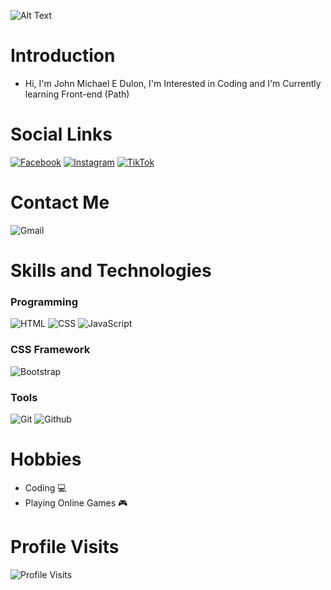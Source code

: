 ![Alt Text](https://media1.giphy.com/media/1oF1KAEYvmXBMo6uTS/giphy.gif?cid=6c09b952govk145r1itdwvjqw068pnlgrw6kc49ebu6dbnkt&ep=v1_internal_gif_by_id&rid=giphy.gif&ct=g)

# Introduction
- Hi, I'm John Michael E Dulon, I'm Interested in Coding and I'm Currently learning Front-end (Path)

# Social Links
[![Facebook](https://img.shields.io/badge/Facebook-1877F2?style=for-the-badge&logo=facebook&logoColor=white)](https://www.facebook.com/six.jmd)
[![Instagram](https://img.shields.io/badge/Instagram-E4405F?style=for-the-badge&logo=instagram&logoColor=white)](https://www.instagram.com/six_jmd?igsh=MWMwbzZ6ZmxwdjZtMw==)
[![TikTok](https://img.shields.io/badge/TikTok-000000?style=for-the-badge&logo=tiktok&logoColor=white)](https://www.tiktok.com/@sixjmd?_t=8pMZnsfz5cN&_r=1)

# Contact Me
![Gmail](https://img.shields.io/badge/Gmail-dublonjm17%40gmail.com-blue)

# Skills and Technologies
### Programming
![HTML](https://img.shields.io/badge/HTML-E34F26?style=for-the-badge&logo=html5&logoColor=white)
![CSS](https://img.shields.io/badge/CSS-1572B6?style=for-the-badge&logo=css3&logoColor=white)
![JavaScript](https://img.shields.io/badge/JavaScript-F7DF1E?style=for-the-badge&logo=javascript&logoColor=black)
### CSS Framework
![Bootstrap](https://img.shields.io/badge/Bootstrap-563D7C?style=for-the-badge&logo=bootstrap&logoColor=white)
### Tools
![Git](https://img.shields.io/badge/Git-F05032?style=for-the-badge&logo=git&logoColor=white)
![Github](https://img.shields.io/badge/GitHub-181717?style=for-the-badge&logo=github&logoColor=white)

# Hobbies
- Coding 💻
- Playing Online Games 🎮

# Profile Visits
![Profile Visits](https://img.shields.io/badge/Profile%20Visits-1000-blue?style=flat-square)

<!--
- 👋 Hi, I’m @Dublonx
- 👀 I’m interested in : Coding
- 🌱 I’m currently learning : Front-End
- 💞️ I’m looking to collaborate on : Projects
- 📫 How to reach me : dublonjm17@gmail.com
- 😄 Pronouns: dublon, jm, jmd
- ⚡ Fun fact: kaya pala ayaw ng mga bugs sa liwanag kasi mas gusto pala nila sa dilim
-->

<!---
Dublonx/Dublonx is a ✨ special ✨ repository because its `README.md` (this file) appears on your GitHub profile.
You can click the Preview link to take a look at your changes.
--->
